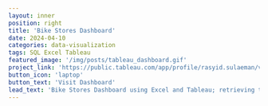 ```yaml
---
layout: inner
position: right
title: 'Bike Stores Dashboard'
date: 2024-04-10
categories: data-visualization
tags: SQL Excel Tableau
featured_image: '/img/posts/tableau_dashboard.gif'
project_link: 'https://public.tableau.com/app/profile/rasyid.sulaeman/viz/BikeStoresDashboard_17145451177940/Dashboard1?publish=yes'
button_icon: 'laptop'
button_text: 'Visit Dashboard'
lead_text: 'Bike Stores Dashboard using Excel and Tableau; retrieving the data using SQL'
---
```

